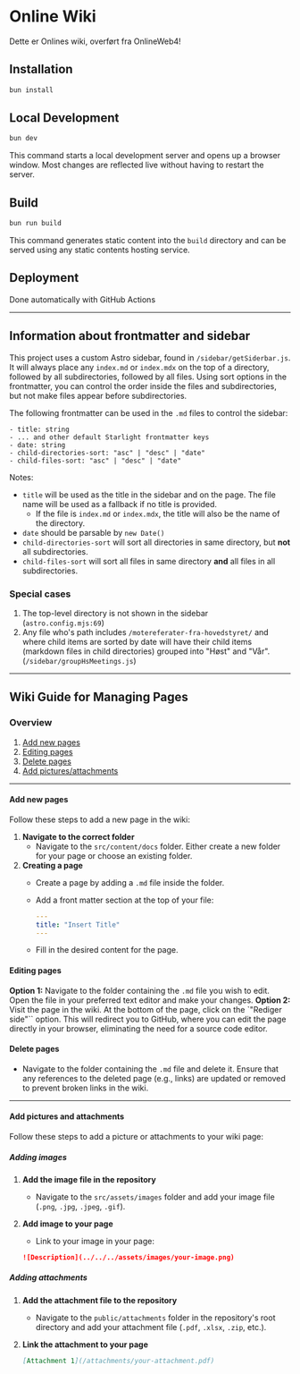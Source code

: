# Online Wiki

Dette er Onlines wiki, overført fra OnlineWeb4!

## Installation

```sh
bun install
```

## Local Development

```sh
bun dev
```

This command starts a local development server and opens up a browser window. Most changes are reflected live without having to restart the server.

## Build

```sh
bun run build
```

This command generates static content into the `build` directory and can be served using any static contents hosting service.

## Deployment

Done automatically with GitHub Actions

---

## Information about frontmatter and sidebar

This project uses a custom Astro sidebar, found in `/sidebar/getSiderbar.js`. It will always place any `index.md` or `index.mdx` on the top of a directory, followed by all subdirectories, followed by all files. Using sort options in the frontmatter, you can control the order inside the files and subdirectories, but not make files appear before subdirectories.

The following frontmatter can be used in the `.md` files to control the sidebar:

```
- title: string
- ... and other default Starlight frontmatter keys
- date: string
- child-directories-sort: "asc" | "desc" | "date"
- child-files-sort: "asc" | "desc" | "date"
```

Notes:

- `title` will be used as the title in the sidebar and on the page. The file name will be used as a fallback if no title is provided.
  - If the file is `index.md` or `index.mdx`, the title will also be the name of the directory.
- `date` should be parsable by `new Date()`
- `child-directories-sort` will sort all directories in same directory, but **not** all subdirectories.
- `child-files-sort` will sort all files in same directory **and** all files in all subdirectories.

### Special cases

1. The top-level directory is not shown in the sidebar (`astro.config.mjs:69`)
2. Any file who's path includes `/motereferater-fra-hovedstyret/` and where child items are sorted by date will have their child items (markdown files in child directories) grouped into "Høst" and "Vår". (`/sidebar/groupHsMeetings.js`)

---

## Wiki Guide for Managing Pages

### Overview

1. [Add new pages](#add-new-pages)
2. [Editing pages](#editing-pages)
3. [Delete pages](#delete-pages)
4. [Add pictures/attachments](#add-pictures-and-attachments)

---

#### Add new pages

Follow these steps to add a new page in the wiki:

1. **Navigate to the correct folder**
   - Navigate to the `src/content/docs` folder. Either create a new folder for your page or choose an existing folder.
2. **Creating a page**
   - Create a page by adding a `.md` file inside the folder.
   - Add a front matter section at the top of your file:
  
        ```yaml
        ---
        title: "Insert Title"
        ---
        ```

   - Fill in the desired content for the page.

#### Editing pages

  **Option 1:** Navigate to the folder containing the `.md` file you wish to edit. Open the file in your preferred text editor and make your changes.
  **Option 2:** Visit the page in the wiki. At the bottom of the page, click on the `"Rediger side"`` option. This will redirect you to GitHub, where you can edit the page directly in your browser, eliminating the need for a source code editor.

#### Delete pages

- Navigate to the folder containing the `.md` file and delete it. Ensure that any references to the deleted page (e.g., links) are updated or removed to prevent broken links in the wiki.

---

#### Add pictures and attachments

Follow these steps to add a picture or attachments to your wiki page:

##### Adding images

1. **Add the image file in the repository**
   - Navigate to the `src/assets/images` folder and add your image file (`.png`, `.jpg`, `.jpeg`, `.gif`).
2. **Add image to your page**
   - Link to your image in your page:
  
    ```markdown
    ![Description](../../../assets/images/your-image.png)
    ```

##### Adding attachments

1. **Add the attachment file to the repository**
   - Navigate to the `public/attachments` folder in the repository's root directory and add your attachment file (`.pdf`, `.xlsx`, `.zip`, etc.).
2. **Link the attachment to your page**
  
    ```markdown
    [Attachment 1](/attachments/your-attachment.pdf)
    ```
